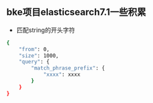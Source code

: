 ## bke项目elasticsearch7.1一些积累

* 匹配string的开头字符
```bash
{
    "from": 0,
    "size": 1000,
    "query": {
        "match_phrase_prefix": {
            "xxxx": xxxx
        }
    }
}
```

